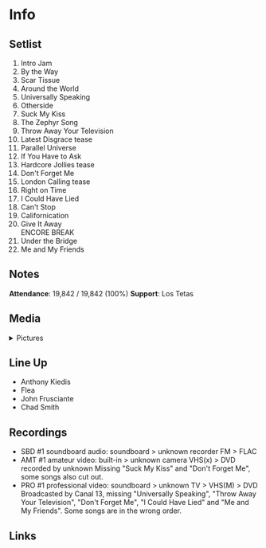 # Info

## Setlist

1. Intro Jam
2. By the Way
3. Scar Tissue
4. Around the World
5. Universally Speaking
6. Otherside
7. Suck My Kiss
8. The Zephyr Song
9. Throw Away Your Television
10. Latest Disgrace tease
11. Parallel Universe
12. If You Have to Ask
13. Hardcore Jollies tease
14. Don't Forget Me
15. London Calling tease
16. Right on Time
17. I Could Have Lied
18. Can't Stop
19. Californication
20. Give It Away
<br>ENCORE BREAK
21. Under the Bridge
22. Me and My Friends

## Notes

**Attendance**: 19,842 / 19,842 (100%)
**Support**: Los Tetas

## Media 

<details>
  <summary>Pictures</summary>
  <img alt="Setlist" title="Setlist" src="20010121.jpg" height="200" />
</details>

## Line Up

* Anthony Kiedis
* Flea
* John Frusciante
* Chad Smith

## Recordings

* SBD #1 soundboard audio: soundboard > unknown recorder FM > FLAC
* AMT #1 amateur video: built-in > unknown camera VHS(x) > DVD recorded by unknown Missing "Suck My Kiss" and "Don't Forget Me", some songs also cut out. 
* PRO #1 professional video: soundboard > unknown TV > VHS(M) > DVD Broadcasted by Canal 13, missing "Universally Speaking", "Throw Away Your Television", "Don't Forget Me", "I Could Have Lied" and "Me and My Friends". Some songs are in the wrong order.

## Links
